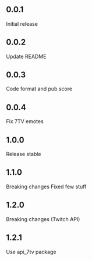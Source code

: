 ## 0.0.1

Initial release

## 0.0.2

Update README

## 0.0.3

Code format and pub score

## 0.0.4

Fix 7TV emotes

## 1.0.0

Release stable

## 1.1.0

Breaking changes
Fixed few stuff

## 1.2.0

Breaking changes (Twitch API)

## 1.2.1

Use api_7tv package